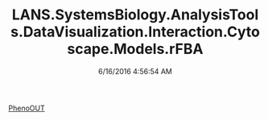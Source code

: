﻿---
title: LANS.SystemsBiology.AnalysisTools.DataVisualization.Interaction.Cytoscape.Models.rFBA
date: 6/16/2016 4:56:54 AM
---

[PhenoOUT](T-LANS.SystemsBiology.AnalysisTools.DataVisualization.Interaction.Cytoscape.Models.rFBA.PhenoOUT.html)
